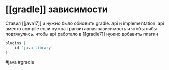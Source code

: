 # [[gradle]] зависимости

Ставил [[java17]] и нужно было обновить gradle.
api и implementation. api вместо compile если нужна транзитивная зависимость и чтобы либы подтянулись.
чтобы api работало в [[gradle7]] нужно добавить плагин

```groovy
plugins {
    id 'java-library'
}
```

#java #gradle